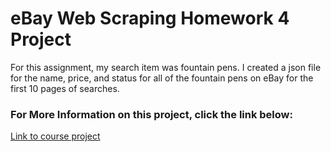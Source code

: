 # eBay Web Scraping Homework 4 Project

<addr> For this assignment, my search item was fountain pens. I created a json file for the name, price, and status for all of the fountain pens on eBay for the first 10 pages of searches. 


### For More Information on this project, click the link below: 

[Link to course project](https://github.com/mikeizbicki/cmc-csci040/tree/2020fall/hw_04)